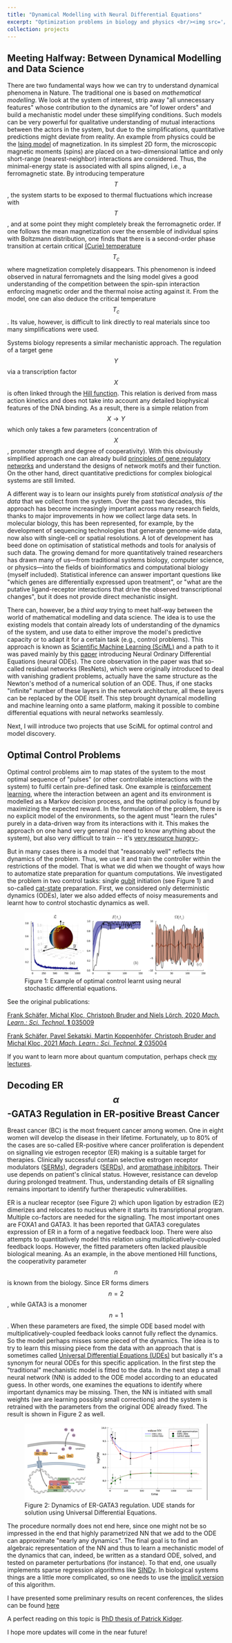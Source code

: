 ```yaml
---
title: "Dynamical Modelling with Neural Differential Equations"
excerpt: "Optimization problems in biology and physics <br/><img src='/images/method_control.png'>"
collection: projects
---
```


## Meeting Halfway: Between Dynamical Modelling and Data Science


There are two fundamental ways how we can try to understand  dynamical phenomena in Nature. The traditional one is based on *mathematical modelling*. We look at the system of interest, strip away "all unnecessary features" whose contribution to the dynamics are "of lower orders" and build a mechanistic model under these simplifying conditions. Such models can be very powerful for qualitative understanding of mutual interactions between the actors in the system, but due to the simplifications, quantitative predictions might  deviate from reality. An example from physics could be the [Ising model](https://en.wikipedia.org/wiki/Ising_model) of magnetization. In its simplest 2D form, the microscopic magnetic moments (spins) are placed on a two-dimensional lattice and only short-range (nearest-neighbor) interactions are considered. Thus, the minimal-energy state is associated with all spins aligned, i.e., a ferromagnetic state. By introducing temperature $$T$$ , the system starts to be exposed to thermal fluctuations which increase  with $$T$$, and at some point they might completely break the ferromagnetic order. If one follows the mean magnetization  over the ensemble of individual spins with Boltzmann distribution, one finds that there is a second-order phase transition at certain critical  [(Curie) temperature](https://en.wikipedia.org/wiki/Curie_temperature) $$T_c$$ where magnetization completely disappears. This phenomenon is indeed observed in natural ferromagnets and the Ising model gives a good understanding of the competition between the spin-spin interaction enforcing magnetic order and the thermal noise acting against it. From the model, one can also deduce the critical temperature $$T_c$$. Its value, however, is difficult to link directly to real materials since too many simplifications were used. 

Systems biology represents a similar mechanistic approach. The regulation of a target gene $$Y$$ via a transcription factor $$X$$ is often linked through the [Hill function](https://en.wikipedia.org/wiki/Hill_equation_(biochemistry)). This relation is derived from mass action kinetics and does not take into account any detailed biophysical features of the DNA binding. As a result, there is a simple relation from $$X \to Y$$ which only takes a few parameters (concentration of $$X$$, promoter strength and degree of cooperativity). With this obviously simplified approach one can already build [principles of gene regulatory networks](https://books.google.ch/books?id=tcxCkIxzCO4C&printsec=frontcover&redir_esc=y#v=onepage&q&f=false) and understand the designs of network motifs and their function. On the other hand, direct quantitative predictions for complex biological systems are still limited.


A different way is to learn our insights purely from *statistical analysis of the data* that we collect from the system. Over the past two decades, this approach has become increasingly important across many research fields, thanks to major improvements in how we collect large data sets. In molecular biology, this has been  represented, for example, by the development of sequencing technologies that generate genome-wide data, now also with single-cell or spatial resolutions. A lot of development has beed done on optimisation of statistical methods and tools for analysis of such data. The growing demand for more quantitatively trained researchers has drawn many of us—from traditional systems biology, computer science, or physics—into the fields of bioinformatics and computational biology (myself included). Statistical inference can answer important questions like "which genes are differentially expressed upon treatment", or "what are the putative ligand-receptor interactions that drive the observed transcriptional changes", but it does not provide direct mechanistic insight.

There can, however, be a *third way* trying to meet half-way between the world of mathematical modelling and data science. The idea is to use the existing  models that contain already lots of understanding of the dynamics of the system, and use data to either improve the model's predictive capacity or to adapt it for a certain task (e.g., control problems). This approach is known as [Scientific Machine Learning (SciML)](https://sciml.ai) and a path to it was paved mainly by this [paper](https://arxiv.org/abs/1806.07366) introducing Neural Ordinary Differential Equations (neural ODEs). The core observation in the paper was that so-called residual networks (ResNets), which were originally introduced to deal with vanishing gradient problems, actually have the same structure as the Newton's method of a numerical solution of an ODE. Thus, if one stacks "infinite" number of these layers in the network architecture, all these layers can be replaced by the ODE itself. This step brought dynamical modelling and machine learning onto a same platform, making it possible to combine differential equations with neural networks seamlessly.

Next, I will introduce two projects that use SciML for optimal control and model discovery.

## Optimal Control Problems

Optimal control problems aim to map states of the system to the most optimal sequence of "pulses" (or other controllable interactions with the system) to fulfil certain pre-defined task. One example is [reinforcement learning](https://en.wikipedia.org/wiki/Reinforcement_learning), where the interaction between an agent and its environment is modelled as a Markov decision process, and the optimal policy is found by maximizing the expected reward. In the formulation of the problem, there is no explicit model of the environments, so the agent must "learn the rules" purely in a data-driven way from its interactions with it.  This makes the approach on one hand very general (no need to know anything about the system), but also very difficult to train -- it's [very resource hungry-](https://tomrocksmaths.com/2024/04/29/the-legend-of-alphago-part-iii-epic-battles-and-the-future-of-ai/). 

But in many cases there is a model that "reasonably well" reflects the dynamics of the problem. Thus, we use it and train the controller within the restrictions of the model. That is what we did when we thought of ways how to automatize state preparation for quantum computations. We investigated the problem in two control tasks: single [qubit](https://en.wikipedia.org/wiki/Qubit) initiation (see Figure 1)  and so-called [cat-state](https://en.wikipedia.org/wiki/Cat_state) preparation. First, we considered only deterministic dynamics (ODEs), later we also added effects of noisy measurements and learnt how to control stochastic dynamics as well.


<figure>
  <img src="/images/ControlQubit.png" alt="Optimal control scheme for qubit state preparation">
  <figcaption>Figure 1: Example of optimal control learnt using neural stochastic differential equations.</figcaption>
</figure>

See the original publications:

[Frank Schäfer, Michal Kloc, Christoph Bruder and Niels Lörch, 2020 *Mach. Learn.: Sci. Technol.* **1** 035009](https://iopscience.iop.org/article/10.1088/2632-2153/ab9802/meta)

[Frank Schäfer, Pavel Sekatski, Martin Koppenhöfer, Christoph Bruder and Michal Kloc, 2021 *Mach. Learn.: Sci. Technol.* **2** 035004](https://iopscience.iop.org/article/10.1088/2632-2153/abec22/meta)

If you want to learn more about quantum computation, perhaps check [my lectures](https://mikekloccz.github.io/teaching/QuantumCommunication).


## Decoding ER$$\alpha$$-GATA3 Regulation in ER-positive Breast Cancer
Breast cancer (BC) is the most frequent cancer among women. One in eight women will develop the disease in their lifetime. Fortunately, up to 80\%  of the cases are so-called ER-positive  where cancer proliferation is dependent on signalling vie estrogen receptor (ER) making is a suitable target for therapies. Clinically successful contain selective estrogen receptor modulators ([SERMs](https://en.wikipedia.org/wiki/Selective_estrogen_receptor_modulator)), degraders ([SERDs](https://en.wikipedia.org/wiki/Selective_estrogen_receptor_degrader)), and [aromathase inhibitors](https://en.wikipedia.org/wiki/Aromatase_inhibitor). Their use depends on patient's clinical status. However,  resistance can develop during prolonged treatment. Thus, understanding details of ER signalling remains  important to identify further therapeutic vulnerabilities.

ER is a nuclear receptor (see Figure 2) which upon ligation by estradion (E2) dimerizes and relocates to nucleus where it starts its transriptional program. Multiple co-factors are needed for the signalling. The most important ones are FOXA1 and GATA3. It has been reported that GATA3 coregulates expression of ER in a form of a negative feedback loop. There were also attempts to quantitatively model this relation using multiplicatively-coupled feedback loops. However, the fitted parameters often lacked plausible biological meaning. As an example, in the above mentioned Hill functions, the cooperativity parameter $$n$$  is known from the biology. Since ER forms dimers $$n = 2$$, while GATA3 is a monomer $$n = 1$$. When these parameters are fixed, the simple ODE based model with multiplicatively-coupled feedback looks cannot fully reflect the dynamics. So the model perhaps misses some pieced of the dynamics. The idea is to try to learn this missing piece from the data with an approach that is sometimes called [Universal Differential Equations (UDEs)](https://arxiv.org/abs/2001.04385) but basically it's a synonym for neural ODEs for this specific application. In the first step the "traditional" mechanistic model is fitted to the data. In the next step a small neural network (NN)  is added to the ODE model according to an educated guess. In other words, one examines the equations to identify where important dynamics may be missing. Then, the NN is initiated with small weights (we are learning possibly small corrections) and the system is retrained with the  parameters from the original ODE already fixed.  The result is shown in Figure 2 as well. 



<figure>
  <img src="/images/er_gata.png" alt="Inferring regulation between two transcription factors">
  <figcaption>Figure 2: Dynamics of ER-GATA3 regulation. UDE stands for solution using  Universal Differential Equations.</figcaption>
</figure>

The procedure normally does not end here, since one might not be so impressed in the end that highly parametrized NN that we add to the ODE can approximate "nearly any dynamics". The final goal is to find an algebraic representation of the NN and thus to learn a mechanistic model of the dynamics that can, indeed, be written as a standard ODE, solved, and tested on parameter perturbations (for instance). To that end, one usually implements sparse regression algorithms like [SINDy](https://en.wikipedia.org/wiki/Sparse_identification_of_non-linear_dynamics). In biological systems things are a little more complicated, so one needs to use the [implicit version](https://royalsocietypublishing.org/doi/10.1098/rspa.2020.0279) of this algorithm. 

I have presented some preliminary results on recent conferences, the slides can be found [here](https://mikekloccz.github.io/talks/ER_GATA_nODEs)

A perfect reading on this topic is [PhD thesis of Patrick Kidger](https://arxiv.org/abs/2202.02435).

I hope more updates will come in the near future!


